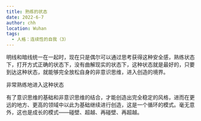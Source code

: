 ```yaml
---
title: 熟练的状态
date: 2022-6-7
author: chh
location: Wuhan
tags:
  - 人格：连续性的自我（3）
---
```


明线和暗线统一在一起时，现在只是偶尔可以通过思考获得这种安全感，熟练状态下，打开方式正确的状态下，没有曲解现实的状态下，这种状态就是最好的，只要到达这种状态，就能够完全放松自身的非意识思维，进入创造的境界。

非常熟练地进入这种状态

有了意识思维的基础和非意识思维的结合，才能创造出完全稳定的风格，进而在更远的地方、更高的领域中以此为基础继续进行创造，这是一个循环的模式。毫无意外，这也是成长的模式——碰壁、超越、再碰壁、再超越。
